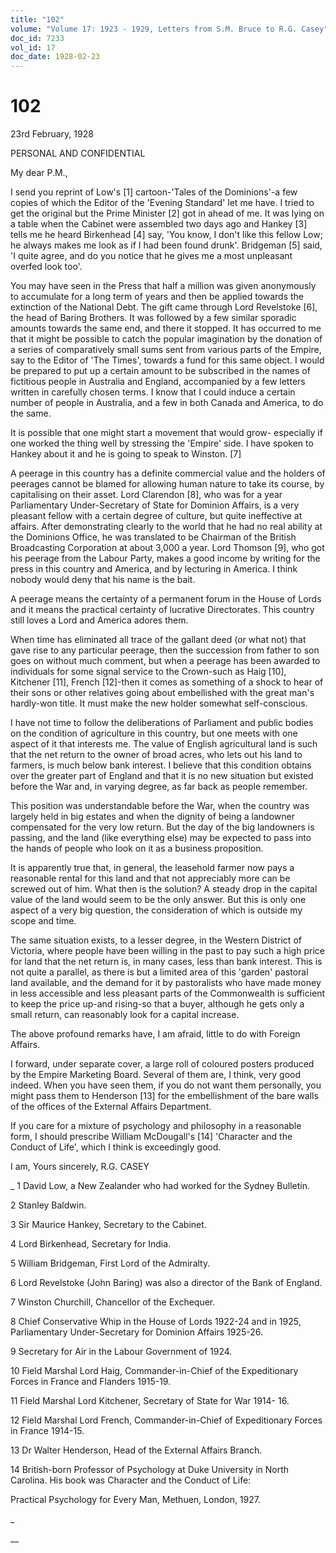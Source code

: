```yaml
---
title: "102"
volume: "Volume 17: 1923 - 1929, Letters from S.M. Bruce to R.G. Casey"
doc_id: 7233
vol_id: 17
doc_date: 1928-02-23
---
```


# 102

23rd February, 1928

PERSONAL AND CONFIDENTIAL

My dear P.M.,

I send you reprint of Low's [1] cartoon-'Tales of the Dominions'-a few copies of which the Editor of the 'Evening Standard' let me have. I tried to get the original but the Prime Minister [2] got in ahead of me. It was lying on a table when the Cabinet were assembled two days ago and Hankey [3] tells me he heard Birkenhead [4] say, 'You know, I don't like this fellow Low; he always makes me look as if I had been found drunk'. Bridgeman [5] said, 'I quite agree, and do you notice that he gives me a most unpleasant overfed look too'.

You may have seen in the Press that half a million was given anonymously to accumulate for a long term of years and then be applied towards the extinction of the National Debt. The gift came through Lord Revelstoke [6], the head of Baring Brothers. It was followed by a few similar sporadic amounts towards the same end, and there it stopped. It has occurred to me that it might be possible to catch the popular imagination by the donation of a series of comparatively small sums sent from various parts of the Empire, say to the Editor of 'The Times', towards a fund for this same object. I would be prepared to put up a certain amount to be subscribed in the names of fictitious people in Australia and England, accompanied by a few letters written in carefully chosen terms. I know that I could induce a certain number of people in Australia, and a few in both Canada and America, to do the same.

It is possible that one might start a movement that would grow- especially if one worked the thing well by stressing the 'Empire' side. I have spoken to Hankey about it and he is going to speak to Winston. [7]

A peerage in this country has a definite commercial value and the holders of peerages cannot be blamed for allowing human nature to take its course, by capitalising on their asset. Lord Clarendon [8], who was for a year Parliamentary Under-Secretary of State for Dominion Affairs, is a very pleasant fellow with a certain degree of culture, but quite ineffective at affairs. After demonstrating clearly to the world that he had no real ability at the Dominions Office, he was translated to be Chairman of the British Broadcasting Corporation at about 3,000 a year. Lord Thomson [9], who got his peerage from the Labour Party, makes a good income by writing for the press in this country and America, and by lecturing in America. I think nobody would deny that his name is the bait.

A peerage means the certainty of a permanent forum in the House of Lords and it means the practical certainty of lucrative Directorates. This country still loves a Lord and America adores them.

When time has eliminated all trace of the gallant deed (or what not) that gave rise to any particular peerage, then the succession from father to son goes on without much comment, but when a peerage has been awarded to individuals for some signal service to the Crown-such as Haig [10], Kitchener [11], French [12]-then it comes as something of a shock to hear of their sons or other relatives going about embellished with the great man's hardly-won title. It must make the new holder somewhat self-conscious.

I have not time to follow the deliberations of Parliament and public bodies on the condition of agriculture in this country, but one meets with one aspect of it that interests me. The value of English agricultural land is such that the net return to the owner of broad acres, who lets out his land to farmers, is much below bank interest. I believe that this condition obtains over the greater part of England and that it is no new situation but existed before the War and, in varying degree, as far back as people remember.

This position was understandable before the War, when the country was largely held in big estates and when the dignity of being a landowner compensated for the very low return. But the day of the big landowners is passing, and the land (like everything else) may be expected to pass into the hands of people who look on it as a business proposition.

It is apparently true that, in general, the leasehold farmer now pays a reasonable rental for this land and that not appreciably more can be screwed out of him. What then is the solution? A steady drop in the capital value of the land would seem to be the only answer. But this is only one aspect of a very big question, the consideration of which is outside my scope and time.

The same situation exists, to a lesser degree, in the Western District of Victoria, where people have been willing in the past to pay such a high price for land that the net return is, in many cases, less than bank interest. This is not quite a parallel, as there is but a limited area of this 'garden' pastoral land available, and the demand for it by pastoralists who have made money in less accessible and less pleasant parts of the Commonwealth is sufficient to keep the price up-and rising-so that a buyer, although he gets only a small return, can reasonably look for a capital increase.

The above profound remarks have, I am afraid, little to do with Foreign Affairs.

I forward, under separate cover, a large roll of coloured posters produced by the Empire Marketing Board. Several of them are, I think, very good indeed. When you have seen them, if you do not want them personally, you might pass them to Henderson [13] for the embellishment of the bare walls of the offices of the External Affairs Department.

If you care for a mixture of psychology and philosophy in a reasonable form, I should prescribe William McDougall's [14] 'Character and the Conduct of Life', which I think is exceedingly good.

I am, Yours sincerely, R.G. CASEY 

_ 1 David Low, a New Zealander who had worked for the Sydney Bulletin.

2 Stanley Baldwin.

3 Sir Maurice Hankey, Secretary to the Cabinet.

4 Lord Birkenhead, Secretary for India.

5 William Bridgeman, First Lord of the Admiralty.

6 Lord Revelstoke (John Baring) was also a director of the Bank of England.

7 Winston Churchill, Chancellor of the Exchequer.

8 Chief Conservative Whip in the House of Lords 1922-24 and in 1925, Parliamentary Under-Secretary for Dominion Affairs 1925-26.

9 Secretary for Air in the Labour Government of 1924.

10 Field Marshal Lord Haig, Commander-in-Chief of the Expeditionary Forces in France and Flanders 1915-19.

11 Field Marshal Lord Kitchener, Secretary of State for War 1914- 16.

12 Field Marshal Lord French, Commander-in-Chief of Expeditionary Forces in France 1914-15.

13 Dr Walter Henderson, Head of the External Affairs Branch.

14 British-born Professor of Psychology at Duke University in North Carolina. His book was Character and the Conduct of Life:

Practical Psychology for Every Man, Methuen, London, 1927.

_

__
